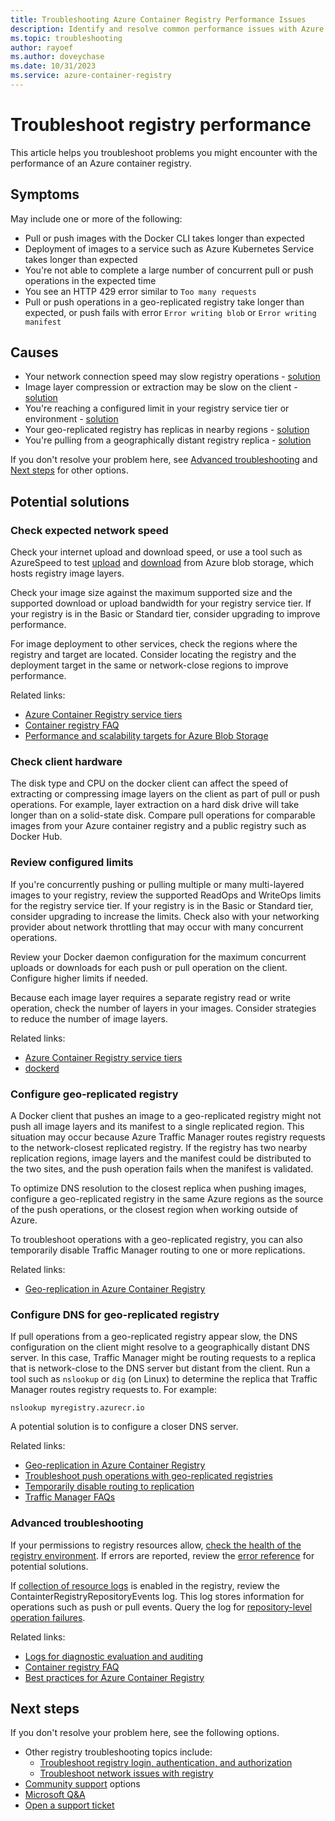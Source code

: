 ```yaml
---
title: Troubleshooting Azure Container Registry Performance Issues
description: Identify and resolve common performance issues with Azure Container Registry. Learn about symptoms, causes, and solutions to enhance performance.
ms.topic: troubleshooting
author: rayoef
ms.author: doveychase
ms.date: 10/31/2023
ms.service: azure-container-registry
---
```


# Troubleshoot registry performance

This article helps you troubleshoot problems you might encounter with the performance of an Azure container registry. 

## Symptoms

May include one or more of the following:

* Pull or push images with the Docker CLI takes longer than expected
* Deployment of images to a service such as Azure Kubernetes Service takes longer than expected
* You're not able to complete a large number of concurrent pull or push operations in the expected time
* You see an HTTP 429 error similar to `Too many requests`
* Pull or push operations in a geo-replicated registry take longer than expected, or push fails with error `Error writing blob` or `Error writing manifest`

## Causes

* Your network connection speed may slow registry operations - [solution](#check-expected-network-speed)
* Image layer compression or extraction may be slow on the client - [solution](#check-client-hardware)  
* You're reaching a configured limit in your registry service tier or environment - [solution](#review-configured-limits)
* Your geo-replicated registry has replicas in nearby regions - [solution](#configure-geo-replicated-registry)
* You're pulling from a geographically distant registry replica - [solution](#configure-dns-for-geo-replicated-registry)

If you don't resolve your problem here, see [Advanced troubleshooting](#advanced-troubleshooting) and [Next steps](#next-steps) for other options.

## Potential solutions

### Check expected network speed

Check your internet upload and download speed, or use a tool such as AzureSpeed to test [upload](https://www.azurespeed.com/Azure/Uploadß) and [download](https://www.azurespeed.com/Azure/Download) from Azure blob storage, which hosts registry image layers.

Check your image size against the maximum supported size and the supported download or upload bandwidth for your registry service tier. If your registry is in the Basic or Standard tier, consider upgrading to improve performance. 

For image deployment to other services, check the regions where the registry and target are located. Consider locating the registry and the deployment target in the same or network-close regions to improve performance.

Related links:

* [Azure Container Registry service tiers](container-registry-skus.md)    
* [Container registry FAQ](container-registry-faq.yml)
* [Performance and scalability targets for Azure Blob Storage](/azure/storage/blobs/scalability-targets)

### Check client hardware

The disk type and CPU on the docker client can affect the speed of extracting or compressing image layers on the client as part of pull or push operations. For example, layer extraction on a hard disk drive will take longer than on a solid-state disk. Compare pull operations for comparable images from your Azure container registry and a public registry such as Docker Hub.

### Review configured limits

If you're concurrently pushing or pulling multiple or many multi-layered images to your registry, review the supported ReadOps and WriteOps limits for the registry service tier. If your registry is in the Basic or Standard tier, consider upgrading to increase the limits. Check also with your networking provider about network throttling that may occur with many concurrent operations. 

Review your Docker daemon configuration for the maximum concurrent uploads or downloads for each push or pull operation on the client. Configure higher limits if needed.

Because each image layer requires a separate registry read or write operation, check the number of layers in your images. Consider strategies to reduce the number of image layers.

Related links:

* [Azure Container Registry service tiers](container-registry-skus.md)
* [dockerd](https://docs.docker.com/engine/reference/commandline/dockerd/)

### Configure geo-replicated registry

A Docker client that pushes an image to a geo-replicated registry might not push all image layers and its manifest to a single replicated region. This situation may occur because Azure Traffic Manager routes registry requests to the network-closest replicated registry. If the registry has two nearby replication regions, image layers and the manifest could be distributed to the two sites, and the push operation fails when the manifest is validated.

To optimize DNS resolution to the closest replica when pushing images, configure a geo-replicated registry in the same Azure regions as the source of the push operations, or the closest region when working outside of Azure.

To troubleshoot operations with a geo-replicated registry, you can also temporarily disable Traffic Manager routing to one or more replications.

Related links:

* [Geo-replication in Azure Container Registry](container-registry-geo-replication.md)

### Configure DNS for geo-replicated registry

If pull operations from a geo-replicated registry appear slow, the DNS configuration on the client might resolve to a geographically distant DNS server. In this case, Traffic Manager might be routing requests to a replica that is network-close to the DNS server but distant from the client. Run a tool such as `nslookup` or `dig` (on Linux) to determine the replica that Traffic Manager routes registry requests to. For example:

```console
nslookup myregistry.azurecr.io
```

A potential solution is to configure a closer DNS server.

Related links:

* [Geo-replication in Azure Container Registry](container-registry-geo-replication.md)
* [Troubleshoot push operations with geo-replicated registries](container-registry-geo-replication.md#troubleshoot-push-operations-with-geo-replicated-registries)
* [Temporarily disable routing to replication](container-registry-geo-replication.md#temporarily-disable-routing-to-replication)
* [Traffic Manager FAQs](/azure/traffic-manager/traffic-manager-faqs)

### Advanced troubleshooting

If your permissions to registry resources allow, [check the health of the registry environment](container-registry-check-health.md). If errors are reported, review the [error reference](container-registry-health-error-reference.md) for potential solutions.

If [collection of resource logs](monitor-service.md) is enabled in the registry, review the ContainterRegistryRepositoryEvents log. This log stores information for operations such as push or pull events. Query the log for [repository-level operation failures](monitor-service.md#repository-level-operation-failures). 

Related links:

* [Logs for diagnostic evaluation and auditing](./monitor-service.md)
* [Container registry FAQ](container-registry-faq.yml)
* [Best practices for Azure Container Registry](container-registry-best-practices.md)

## Next steps

If you don't resolve your problem here, see the following options.

* Other registry troubleshooting topics include:
  * [Troubleshoot registry login, authentication, and authorization](container-registry-troubleshoot-login-authn-authz.md)
  * [Troubleshoot network issues with registry](container-registry-troubleshoot-access.md)
* [Community support](https://azure.microsoft.com/support/community/) options
* [Microsoft Q&A](/answers/products/)
* [Open a support ticket](https://azure.microsoft.com/support/create-ticket/)